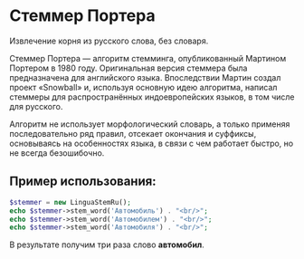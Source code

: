 # Стеммер Портера

Извлечение корня из русского слова, без словаря.

Стеммер Портера — алгоритм стемминга, опубликованный Мартином Портером в 1980 году. Оригинальная версия стеммера была предназначена для английского языка. Впоследствии Мартин создал проект «Snowball» и, используя основную идею алгоритма, написал стеммеры для распространённых индоевропейских языков, в том числе для русского.

Алгоритм не использует морфологический словарь, а только применяя последовательно ряд правил, отсекает окончания и суффиксы, основываясь на особенностях языка, в связи с чем работает быстро, но не всегда безошибочно.

## Пример использования:

```php
$stemmer = new LinguaStemRu();
echo $stemmer->stem_word('Автомобиль') . "<br/>";
echo $stemmer->stem_word('Автомобилем') . "<br/>";
echo $stemmer->stem_word('Автомобиля') . "<br/>";
```

В результате получим три раза слово **автомобил**.
